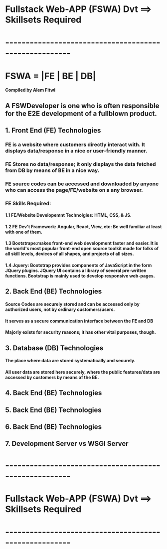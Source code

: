 # Fullstack Web-APP (FSWA) Dvt ==> Skillsets Required
# ------------------------------------------------------
#            FSWA = |FE | BE | DB|
#### Compiled by Alem Fitwi
## A FSWDeveloper is one who is often responsible for the E2E development of a fullblown product.
## 1. Front End (FE) Technologies
   ### FE is a website where customers directly interact with. It displays data/response in a nice or user-friendly manner.
   ### FE Stores no data/response; it only displays the data fetched from DB by means of BE in a nice way.
   ### FE source codes can be accessed and downloaded by anyone who can access the page/FE/website on a any browser.
   ### FE Skills Required:
   #### 1.1 **FE/Website Developemnt Technolgies**: HTML, CSS, & JS.
   #### 1.2 **FE Dev't Framework**: Angular, React, View, etc: Be well familiar at least with one of them.
   #### 1.3 **Bootstrape**:makes front-end web development faster and easier. It is the world's most popular front-end open source toolkit made for folks of all skill levels, devices of all shapes, and projects of all sizes. 
   #### 1.4 **Jquery**: Bootstrap provides components of JavaScript in the form JQuery plugins. JQuery UI contains a library of several pre-written functions. Bootstrap is mainly used to develop responsive web-pages.
       
## 2. Back End (BE) Technologies
#### Source Codes are securely stored and can be accessed only by authorized users, not by ordinary customers/users.
#### It serves as a secure communication interface between the FE and DB 
#### Majorly exists for security reasons; it has other vital purposes, though.

## 3. Database (DB) Technologies
#### The place where data are stored systematically and securely.
#### All user data are stored here securely, where the public features/data are accessed by customers by means of the BE.
## 4. Back End (BE) Technologies

## 5. Back End (BE) Technologies

## 6. Back End (BE) Technologies

## 7. Development Server vs WSGI Server
# ------------------------------------------------------
# Fullstack Web-APP (FSWA) Dvt ==> Skillsets Required
# ------------------------------------------------------
